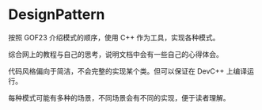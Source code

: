 DesignPattern
=============

按照 GOF23 介绍模式的顺序，使用 C++ 作为工具，实现各种模式。

综合网上的教程与自己的思考，说明文档中会有一些自己的心得体会。

代码风格偏向于简洁，不会完整的实现某个类。但可以保证在 DevC++ 上编译运行。

每种模式可能有多种的场景，不同场景会有不同的实现，便于读者理解。
